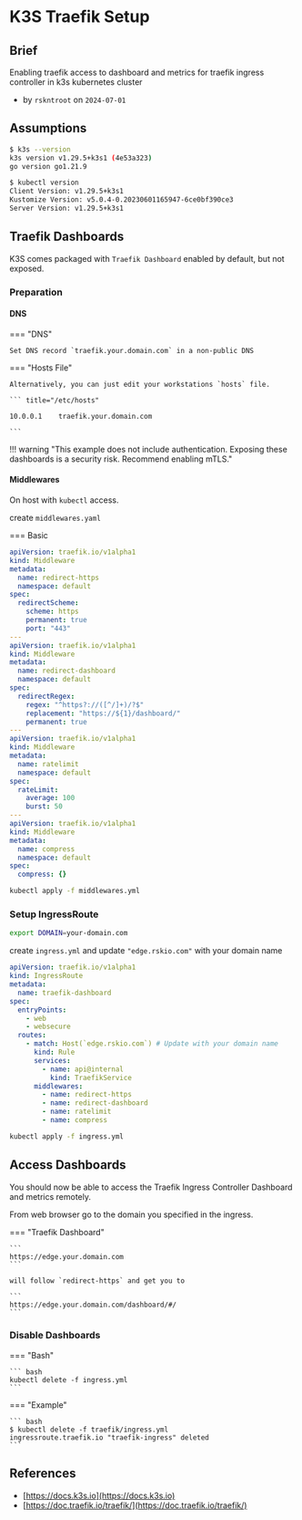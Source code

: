 # K3S Traefik Setup

## Brief

Enabling traefik access to dashboard and metrics for traefik ingress controller in k3s kubernetes cluster

- by `rskntroot` on `2024-07-01`

## Assumptions

``` bash
$ k3s --version
k3s version v1.29.5+k3s1 (4e53a323)
go version go1.21.9
```

``` bash
$ kubectl version
Client Version: v1.29.5+k3s1
Kustomize Version: v5.0.4-0.20230601165947-6ce0bf390ce3
Server Version: v1.29.5+k3s1
```

## Traefik Dashboards

K3S comes packaged with `Traefik Dashboard` enabled by default, but not exposed.

### Preparation

#### DNS

=== "DNS"

    Set DNS record `traefik.your.domain.com` in a non-public DNS

=== "Hosts File"

    Alternatively, you can just edit your workstations `hosts` file.

    ``` title="/etc/hosts"

    10.0.0.1    traefik.your.domain.com

    ```

!!! warning "This example does not include authentication. Exposing these dashboards is a security risk. Recommend enabling mTLS."

#### Middlewares

On host with `kubectl` access.

create `middlewares.yaml`

=== Basic

``` yaml
apiVersion: traefik.io/v1alpha1
kind: Middleware
metadata:
  name: redirect-https
  namespace: default
spec:
  redirectScheme:
    scheme: https
    permanent: true
    port: "443"
---
apiVersion: traefik.io/v1alpha1
kind: Middleware
metadata:
  name: redirect-dashboard
  namespace: default
spec:
  redirectRegex:
    regex: "^https?://([^/]+)/?$"
    replacement: "https://${1}/dashboard/"
    permanent: true
---
apiVersion: traefik.io/v1alpha1
kind: Middleware
metadata:
  name: ratelimit
  namespace: default
spec:
  rateLimit:
    average: 100
    burst: 50
---
apiVersion: traefik.io/v1alpha1
kind: Middleware
metadata:
  name: compress
  namespace: default
spec:
  compress: {}
```

``` bash
kubectl apply -f middlewares.yml
```

### Setup IngressRoute

``` bash
export DOMAIN=your-domain.com
```

create `ingress.yml` and update `"edge.rskio.com"` with your domain name

``` yaml
apiVersion: traefik.io/v1alpha1
kind: IngressRoute
metadata:
  name: traefik-dashboard
spec:
  entryPoints:
    - web
    - websecure
  routes:
    - match: Host(`edge.rskio.com`) # Update with your domain name
      kind: Rule
      services:
        - name: api@internal
          kind: TraefikService
      middlewares:
        - name: redirect-https
        - name: redirect-dashboard
        - name: ratelimit
        - name: compress
```

``` bash
kubectl apply -f ingress.yml
```

## Access Dashboards

You should now be able to access the Traefik Ingress Controller Dashboard and metrics remotely.

From web browser go to the domain you specified in the ingress.

=== "Traefik Dashboard"

    ```
    https://edge.your.domain.com
    ```

    will follow `redirect-https` and get you to

    ```
    https://edge.your.domain.com/dashboard/#/
    ```

### Disable Dashboards

=== "Bash"

    ``` bash
    kubectl delete -f ingress.yml
    ```

=== "Example"

    ``` bash
    $ kubectl delete -f traefik/ingress.yml
    ingressroute.traefik.io "traefik-ingress" deleted
    ```


## References

- [https://docs.k3s.io](https://docs.k3s.io)
- [https://doc.traefik.io/traefik/](https://doc.traefik.io/traefik/)
